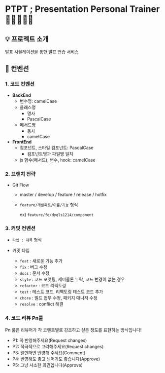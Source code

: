 # PTPT ; Presentation Personal Trainer 👨🏻‍🏫🏋🏻
## 💡 프로젝트 소개
발표 시뮬레이션을 통한 발표 연습 서비스

## 📜 컨벤션 
### 1. 코드 컨벤션
- **BackEnd**
    - 변수명: camelCase
    - 클래스명
        - 명사
        - PascalCase
    - 메서드명
        - 동사
        - camelCase
- **FrontEnd**
    - 컴포넌트, 스타일 컴포넌트: PascalCase
        - 컴포넌트명과 파일명 일치
    - js 함수(메서드), 변수, hook: camelCase

### 2. 브랜치 전략

- Git Flow
    - master / develop / feature / release / hotfix
    - `feature/개발파트/이름/기능` 형식
        
        ex) `feature/fe/dyqls1214/component`
        

### 3. 커밋 컨벤션
- `타입 : 제목` 형식
- 커밋 타입
    
    - `feat` : 새로운 기능 추가
    - `fix` : 버그 수정
    - `docs` : 문서 수정
    - `style` : 코드 포맷팅, 세미콜론 누락, 코드 변경이 없는 경우
    - `refactor` : 코드 리펙토링
    - `test` : 테스트 코드, 리펙토링 테스트 코드 추가
    - `chore` : 빌드 업무 수정, 패키지 매니저 수정
    - `resolve` : conflict 해결

### 4. 코드 리뷰 Pn룰
Pn 룰은 리뷰어가 각 코멘트별로 강조하고 싶은 정도를 표현하는 방식입니다!

- P1: 꼭 반영해주세요(Request changes)
- P2: 적극적으로 고려해주세요(Request changes)
- P3: 웬만하면 반영해 주세요(Comment)
- P4: 반영해도 좋고 넘어가도 좋습니다(Approve)
- P5: 그냥 사소한 의견입니다(Approve)
